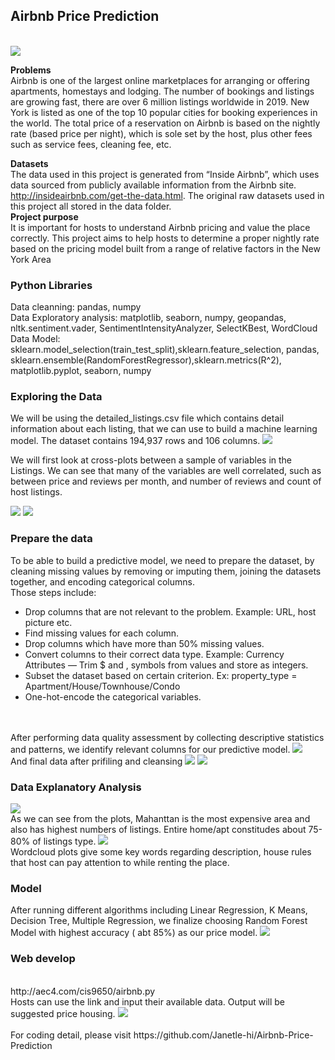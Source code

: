 ## Airbnb Price Prediction
<br>
<img src="images/Airbnb Slide.png"/>

**Problems**
<br>
Airbnb is one of the largest online marketplaces for arranging or offering apartments, homestays 
and lodging. The number of bookings and listings are growing fast, there are over 6 million listings worldwide in 2019. 
New York is listed as one of the top 10 popular cities for booking experiences in the world. The total price of a reservation 
on Airbnb is based on the nightly rate (based price per night), which is sole set by the host, plus other fees such as service fees, 
cleaning fee, etc.

**Datasets**<br>
The data used in this project is generated from “Inside Airbnb”, which uses data sourced from publicly available information from the Airbnb site. http://insideairbnb.com/get-the-data.html. The original raw datasets used in this project all stored in the data folder.<br>
**Project purpose** <br>
It is important for hosts to understand Airbnb pricing and value the place correctly. This project aims to help hosts to determine a proper nightly rate based on the pricing model built from a range of relative factors in the New York Area <br>
### Python Libraries <br>
Data cleanning: pandas, numpy 
<br>
Data Exploratory analysis: matplotlib, seaborn, numpy, geopandas, nltk.sentiment.vader, SentimentIntensityAnalyzer, SelectKBest, WordCloud 
<br>
Data Model: sklearn.model_selection(train_test_split),sklearn.feature_selection, pandas, sklearn.ensemble(RandomForestRegressor),sklearn.metrics(R^2), matplotlib.pyplot, seaborn, numpy

### Exploring the Data

We will be using the detailed_listings.csv file which contains detail information about each listing, that we can use to build a machine learning model. The dataset contains 194,937 rows and 106 columns.
<img src="images/shape.PNG"/>

We will first look at cross-plots between a sample of variables in the Listings. We can see that many of the variables are well correlated, such as between price and reviews per month, and number of reviews and count of host listings.

<img src="images/Relationship between variables 1.png">
<img src="images/Relationship between variables 2.png">

### Prepare the data
To be able to build a predictive model, we need to prepare the dataset, by cleaning missing values by removing or imputing them, joining the datasets together, and encoding categorical columns.<br>
Those steps include:<br>
- Drop columns that are not relevant to the problem. Example: URL, host picture etc.
- Find missing values for each column.
- Drop columns which have more than 50% missing values. 
- Convert columns to their correct data type. Example: Currency Attributes — Trim $ and , symbols from values and store as integers.
- Subset the dataset based on certain criterion. Ex: property_type = Apartment/House/Townhouse/Condo
- One-hot-encode the categorical variables.

<br><br>
After performing data quality assessment by collecting descriptive statistics and patterns, we identify relevant columns for our predictive model.
<img src="images/shap2e.PNG"/>
<br>
And final data after prifiling and cleansing
<img src="images/shape3.PNG"/>
<img src="images/shape4.PNG"/>
### Data Explanatory Analysis
<img src="images/visual.png"/>
<br>
As we can see from the plots, Mahanttan is the most expensive area and also has highest numbers of listings. Entire home/apt constitudes about 75-80% of listings type. 
<img src="images/Presentation1.png"/>
<br>
Wordcloud plots give some key words regarding description, house rules that host can pay attention to while renting the place.

### Model

After running different algorithms including Linear Regression, K Means, Decision Tree, Multiple Regression, we finalize choosing Random Forest Model with highest accuracy ( abt 85%) as our price model.
<img src="images/model.png"/>

### Web develop
<br>
http://aec4.com/cis9650/airbnb.py <br>
Hosts can use the link and input their available data. Output will be suggested price housing. 
<img src="images/s5.PNG"/>
<br><br>
For coding detail, please visit  https://github.com/Janetle-hi/Airbnb-Price-Prediction
